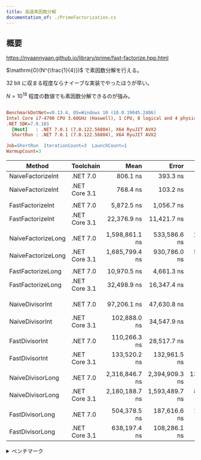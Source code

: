 ```yaml
---
title: 高速素因数分解
documentation_of: ./PrimeFactorization.cs
---
```


## 概要

https://nyaannyaan.github.io/library/prime/fast-factorize.hpp.html

$\mathrm{O}(N^{\frac{1}{4}})$ で素因数分解を行える。

32 bit に収まる程度ならナイーブな実装でやったほうが早い。

$N = 10^{18}$ 程度の数値でも素因数分解できるのが強み。

``` ini

BenchmarkDotNet=v0.13.4, OS=Windows 10 (10.0.19045.2486)
Intel Core i7-4790 CPU 3.60GHz (Haswell), 1 CPU, 8 logical and 4 physical cores
.NET SDK=7.0.101
  [Host]   : .NET 7.0.1 (7.0.122.56804), X64 RyuJIT AVX2
  ShortRun : .NET 7.0.1 (7.0.122.56804), X64 RyuJIT AVX2

Job=ShortRun  IterationCount=3  LaunchCount=1  
WarmupCount=3  

```
|             Method |     Toolchain |           Mean |          Error |        StdDev |
|------------------- |-------------- |---------------:|---------------:|--------------:|
|  NaiveFactorizeInt |      .NET 7.0 |       806.1 ns |       393.3 ns |      21.56 ns |
|  NaiveFactorizeInt | .NET Core 3.1 |       768.4 ns |       103.2 ns |       5.66 ns |
|                    |               |                |                |               |
|   FastFactorizeInt |      .NET 7.0 |     5,872.5 ns |     1,056.7 ns |      57.92 ns |
|   FastFactorizeInt | .NET Core 3.1 |    22,376.9 ns |    11,421.7 ns |     626.06 ns |
|                    |               |                |                |               |
| NaiveFactorizeLong |      .NET 7.0 | 1,598,861.1 ns |   533,586.6 ns |  29,247.68 ns |
| NaiveFactorizeLong | .NET Core 3.1 | 1,685,799.4 ns |   930,786.0 ns |  51,019.52 ns |
|                    |               |                |                |               |
|  FastFactorizeLong |      .NET 7.0 |    10,970.5 ns |     4,661.3 ns |     255.50 ns |
|  FastFactorizeLong | .NET Core 3.1 |    32,498.9 ns |    16,347.4 ns |     896.06 ns |
|                    |               |                |                |               |
|    NaiveDivisorInt |      .NET 7.0 |    97,206.1 ns |    47,630.8 ns |   2,610.81 ns |
|    NaiveDivisorInt | .NET Core 3.1 |   102,888.0 ns |    34,547.9 ns |   1,893.69 ns |
|                    |               |                |                |               |
|     FastDivisorInt |      .NET 7.0 |   110,266.3 ns |    28,517.7 ns |   1,563.15 ns |
|     FastDivisorInt | .NET Core 3.1 |   133,520.2 ns |   132,961.5 ns |   7,288.07 ns |
|                    |               |                |                |               |
|   NaiveDivisorLong |      .NET 7.0 | 2,316,846.7 ns | 2,394,909.3 ns | 131,273.06 ns |
|   NaiveDivisorLong | .NET Core 3.1 | 2,180,188.7 ns | 1,593,489.7 ns |  87,344.55 ns |
|                    |               |                |                |               |
|    FastDivisorLong |      .NET 7.0 |   504,378.5 ns |   187,616.6 ns |  10,283.90 ns |
|    FastDivisorLong | .NET Core 3.1 |   638,197.4 ns |   108,286.1 ns |   5,935.53 ns |


<details>
<summary>ベンチマーク</summary>

```csharp
using AtCoder;
using AtCoder.Extension;
using AtCoder.Internal;
using BenchmarkDotNet.Attributes;
using BenchmarkDotNet.Configs;
using BenchmarkDotNet.Diagnosers;
using BenchmarkDotNet.Jobs;
using BenchmarkDotNet.Running;
using BenchmarkDotNet.Toolchains.CsProj;
using Kzrnm.Competitive;
using System;
using System.Collections;
using System.Collections.Generic;
using System.Diagnostics;
using System.Linq;
using System.Runtime.CompilerServices;
using System.Runtime.InteropServices;



public class BenchmarkConfig : ManualConfig
{
    static void Main(string[] args)
    {
#if DEBUG
        BenchmarkSwitcher.FromAssembly(typeof(BenchmarkConfig).Assembly).Run(args, new DebugInProcessConfig());
#else
        _ = BenchmarkRunner.Run(typeof(Benchmark).Assembly);
#endif
    }
    public BenchmarkConfig()
    {
        //AddDiagnoser(MemoryDiagnoser.Default);
        AddExporter(BenchmarkDotNet.Exporters.MarkdownExporter.GitHub);
        AddJob(Job.ShortRun.WithToolchain(CsProjCoreToolchain.NetCoreApp31));
        AddJob(Job.ShortRun.WithToolchain(CsProjCoreToolchain.NetCoreApp70));
    }
}

[Config(typeof(BenchmarkConfig))]
[GroupBenchmarksBy(BenchmarkLogicalGroupRule.ByMethod)]
public class Benchmark
{

    [Benchmark]
    [BenchmarkCategory("Factorize")]
    public long NaiveFactorizeInt()
    {
        long c = 0;
        c += MathLibEx.PrimeFactoring(99991).Count;
        c += MathLibEx.PrimeFactoring(735134400).Count;
        return c;
    }

    [Benchmark]
    [BenchmarkCategory("Factorize")]
    public long FastFactorizeInt()
    {
        long c = 0;
        c += PrimeFactorization.PrimeFactoring(99991).Count;
        c += PrimeFactorization.PrimeFactoring(735134400).Count;
        return c;
    }

    [Benchmark]
    [BenchmarkCategory("Factorize")]
    public long NaiveFactorizeLong()
    {
        long c = 0;
        c += MathLibEx.PrimeFactoring(132147483703).Count;
        c += MathLibEx.PrimeFactoring(963761198400).Count;
        return c;
    }

    [Benchmark]
    [BenchmarkCategory("Factorize")]
    public long FastFactorizeLong()
    {
        long c = 0;
        c += PrimeFactorization.PrimeFactoring(132147483703).Count;
        c += PrimeFactorization.PrimeFactoring(963761198400).Count;
        return c;
    }


    [Benchmark]
    [BenchmarkCategory("Divisor")]
    public long NaiveDivisorInt()
    {
        long c = 0;
        foreach (var x in MathLibEx.Divisor(99991)) c += x;
        foreach (var x in MathLibEx.Divisor(735134400)) c += x;
        return c;
    }

    [Benchmark]
    [BenchmarkCategory("Divisor")]
    public long FastDivisorInt()
    {
        long c = 0;
        foreach (var x in PrimeFactorization.Divisor(99991)) c += x;
        foreach (var x in PrimeFactorization.Divisor(735134400)) c += x;
        return c;
    }
    [Benchmark]
    [BenchmarkCategory("Divisor")]
    public long NaiveDivisorLong()
    {
        long c = 0;
        foreach (var x in MathLibEx.Divisor(132147483703)) c += x;
        foreach (var x in MathLibEx.Divisor(963761198400)) c += x;
        return c;
    }

    [Benchmark]
    [BenchmarkCategory("Divisor")]
    public long FastDivisorLong()
    {
        long c = 0;
        foreach (var x in PrimeFactorization.Divisor(132147483703)) c += x;
        foreach (var x in PrimeFactorization.Divisor(963761198400)) c += x;
        return c;
    }
}
```

</details>